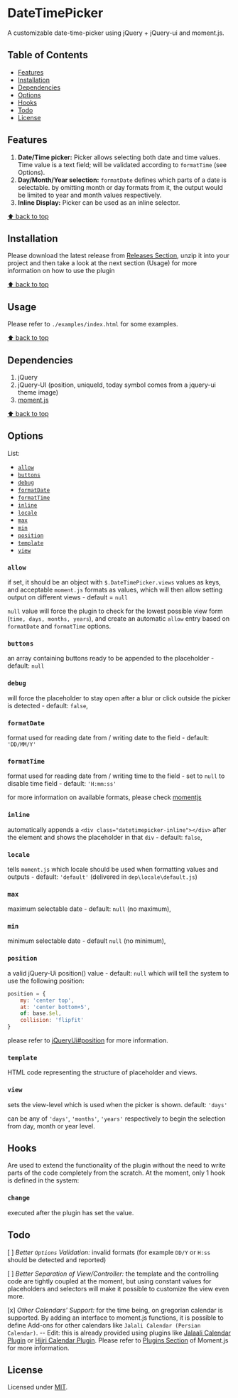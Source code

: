 # DateTimePicker

A customizable date-time-picker using jQuery + jQuery-ui and moment.js.

## Table of Contents

- [Features](#features)
- [Installation](#installation)
- [Dependencies](#dependencies)
- [Options](#options)
- [Hooks](#hooks)
- [Todo](#todo)
- [License](#license)

## Features
1. **Date/Time picker:** Picker allows selecting both date and time values. Time value is a text field; will be validated according to `formatTime` (see Options).
2. **Day/Month/Year selection:** `formatDate` defines which parts of a date is selectable. by omitting month or day formats from it, the output would be limited to year and month values respectively.
3. **Inline Display:** Picker can be used as an inline selector.

[⬆ back to top](#table-of-contents)

## Installation
Please download the latest release from [Releases Section](https://github.com/arashdalir/datetimepicker/releases), unzip it into your project and then take a look at the next section (Usage) for more information on how to use the plugin 

[⬆ back to top](#table-of-contents)

## Usage
Please refer to `./examples/index.html` for some examples.

[⬆ back to top](#table-of-contents)

## Dependencies
1. jQuery
2. jQuery-UI (position, uniqueId, today symbol comes from a jquery-ui theme image)
3. [moment.js](http://momentjs.com)

[⬆ back to top](#table-of-contents)

## Options
List: 
- [`allow`](#`allow`)
- [`buttons`](#buttons)
- [`debug`](#debug)
- [`formatDate`](#formatDate)
- [`formatTime`](#formatTime)
- [`inline`](#inline)
- [`locale`](#locale)
- [`max`](#max)
- [`min`](#min)
- [`position`](#position)
- [`template`](#template)
- [`view`](#view)
 
### `allow`
if set, it should be an object with `$.DateTimePicker.views` values as keys, and acceptable `moment.js` formats as values, which will then allow setting output on different views - default = `null`

`null` value will force the plugin to check for the lowest possible view form (`time, days, months, years`), and create an automatic `allow` entry based on `formatDate` and `formatTime` options.

### `buttons`
an array containing buttons ready to be appended to the placeholder - default: `null`

### `debug`
will force the placeholder to stay open after a blur or click outside the picker is detected - default: `false`,

### `formatDate`
format used for reading date from / writing date to the field - default: `'DD/MM/Y'`

### `formatTime`
format used for reading date from / writing time to the field - set to `null` to disable time field - default: `'H:mm:ss'`

for more information on available formats, please check [momentjs](http://momentjs.com)

### `inline`
automatically appends a `<div class="datetimepicker-inline"></div>` after the element and shows the placeholder in that `div` - default: `false`,

### `locale`
tells `moment.js` which locale should be used when formatting values and outputs - default: `'default'` (delivered in `dep\locale\default.js`)

### `max`
maximum selectable date - default: `null` (no maximum),

### `min`
minimum selectable date - default `null` (no minimum),

### `position`
a valid jQuery-Ui position() value - default: `null` which will tell the system to use the following position:
```js
position = {
	my: 'center top',
	at: 'center bottom+5',
	of: base.$el,
	collision: 'flipfit'
}
```
please refer to [jQueryUi#position](https://jqueryui.com/position/) for more information.

### `template`
HTML code representing the structure of placeholder and views.


### `view`
sets the view-level which is used when the picker is shown. default: `'days'`

can be any of `'days'`, `'months'`, `'years'` respectively to begin the selection from day, month or year level.

## Hooks
Are used to extend the functionality of the plugin without the need to write parts of the code completely from the scratch.
At the moment, only 1 hook is defined in the system:

### `change`
executed after the plugin has set the value.

## Todo
[ ] _Better `Options` Validation:_ invalid formats (for example `DD/Y` or `H:ss` should be detected and reported)

[ ] _Better Separation of View/Controller:_ the template and the controlling code are tightly coupled at the moment, but using constant values for placeholders and selectors will make it possible to customize the view even more.


[x] _Other Calendars' Support:_ for the time being, on gregorian calendar is supported. By adding an interface to moment.js functions, it is possible to define Add-ons for other calendars like `Jalali Calendar (Persian Calendar)`. -- Edit: this is already provided using plugins like [Jalaali Calendar Plugin](https://github.com/jalaali/moment-jalaali) or [Hijri Calendar Plugin](https://github.com/xsoh/moment-hijri). Please refer to [Plugins Section](https://momentjs.com/docs/#/plugins/) of Moment.js for more information.

## License
Licensed under [MIT](https://opensource.org/licenses/MIT).